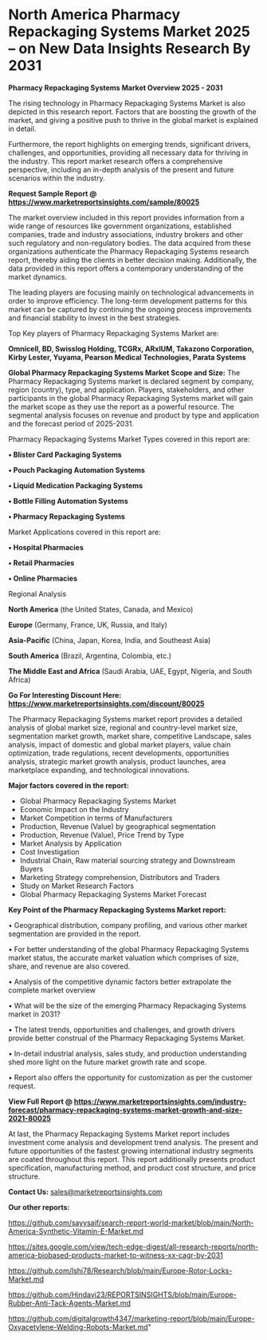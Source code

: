 # North America Pharmacy Repackaging Systems Market 2025 – on New Data Insights Research By 2031

<Strong> Pharmacy Repackaging Systems Market Overview 2025 - 2031</strong>

The rising technology in Pharmacy Repackaging Systems Market is also depicted in this research report. Factors that are boosting the growth of the market, and giving a positive push to thrive in the global market is explained in detail.

Furthermore, the report highlights on emerging trends, significant drivers, challenges, and opportunities, providing all necessary data for thriving in the industry. This report market research offers a comprehensive perspective, including an in-depth analysis of the present and future scenarios within the industry.

<strong>Request Sample Report @ <a href=https://www.marketreportsinsights.com/sample/80025>https://www.marketreportsinsights.com/sample/80025</a></strong>

The market overview included in this report provides information from a wide range of resources like government organizations, established companies, trade and industry associations, industry brokers and other such regulatory and non-regulatory bodies. The data acquired from these organizations authenticate the Pharmacy Repackaging Systems research report, thereby aiding the clients in better decision making. Additionally, the data provided in this report offers a contemporary understanding of the market dynamics.

The leading players are focusing mainly on technological advancements in order to improve efficiency. The long-term development patterns for this market can be captured by continuing the ongoing process improvements and financial stability to invest in the best strategies.

Top Key players of Pharmacy Repackaging Systems Market are:

<strong>Omnicell, BD, Swisslog Holding, TCGRx, ARxIUM, Takazono Corporation, Kirby Lester, Yuyama, Pearson Medical Technologies, Parata Systems</strong>

<strong><b>Global Pharmacy Repackaging Systems Market Scope and Size:</b></strong>
The Pharmacy Repackaging Systems market is declared segment by company, region (country), type, and application. Players, stakeholders, and other participants in the global Pharmacy Repackaging Systems market will gain the market scope as they use the report as a powerful resource. The segmental analysis focuses on revenue and product by type and application and the forecast period of 2025-2031.

Pharmacy Repackaging Systems Market Types covered in this report are:

<strong>• Blister Card Packaging Systems

• Pouch Packaging Automation Systems

• Liquid Medication Packaging Systems

• Bottle Filling Automation Systems

• Pharmacy Repackaging Systems</strong>

Market Applications covered in this report are:

<strong>• Hospital Pharmacies

• Retail Pharmacies

• Online Pharmacies</strong> 

Regional Analysis

<strong>North America</strong> (the United States, Canada, and Mexico)

<strong>Europe</strong> (Germany, France, UK, Russia, and Italy)

<strong>Asia-Pacific</strong> (China, Japan, Korea, India, and Southeast Asia)

<strong>South America</strong> (Brazil, Argentina, Colombia, etc.)

<strong>The Middle East and Africa</strong> (Saudi Arabia, UAE, Egypt, Nigeria, and South Africa)

<strong>Go For Interesting Discount Here: <a href=https://www.marketreportsinsights.com/discount/80025>https://www.marketreportsinsights.com/discount/80025</a></strong>

The Pharmacy Repackaging Systems market report provides a detailed analysis of global market size, regional and country-level market size, segmentation market growth, market share, competitive Landscape, sales analysis, impact of domestic and global market players, value chain optimization, trade regulations, recent developments, opportunities analysis, strategic market growth analysis, product launches, area marketplace expanding, and technological innovations.

<strong><b>Major factors covered in the report:</b></strong>
<ul>
  <li>Global Pharmacy Repackaging Systems Market </li>
  <li>Economic Impact on the Industry</li>
  <li>Market Competition in terms of Manufacturers</li>
  <li>Production, Revenue (Value) by geographical segmentation</li>
  <li>Production, Revenue (Value), Price Trend by Type</li>
  <li>Market Analysis by Application</li>
  <li>Cost Investigation</li>
  <li>Industrial Chain, Raw material sourcing strategy and Downstream Buyers</li>
  <li>Marketing Strategy comprehension, Distributors and Traders</li>
  <li>Study on Market Research Factors</li>
  <li>Global Pharmacy Repackaging Systems Market Forecast</li>
</ul>

<strong><b>Key Point of the Pharmacy Repackaging Systems Market report:</b></strong>

• Geographical distribution, company profiling, and various other market segmentation are provided in the report.

• For better understanding of the global Pharmacy Repackaging Systems market status, the accurate market valuation which comprises of size, share, and revenue are also covered.

• Analysis of the competitive dynamic factors better extrapolate the complete market overview

• What will be the size of the emerging Pharmacy Repackaging Systems market in 2031?

• The latest trends, opportunities and challenges, and growth drivers provide better construal of the Pharmacy Repackaging Systems Market.

• In-detail industrial analysis, sales study, and production understanding shed more light on the future market growth rate and scope.

• Report also offers the opportunity for customization as per the customer request.

<strong><b>View Full Report @ <a href=https://www.marketreportsinsights.com/industry-forecast/pharmacy-repackaging-systems-market-growth-and-size-2021-80025>https://www.marketreportsinsights.com/industry-forecast/pharmacy-repackaging-systems-market-growth-and-size-2021-80025</a></b></strong>


At last, the Pharmacy Repackaging Systems Market report includes investment come analysis and development trend analysis. The present and future opportunities of the fastest growing international industry segments are coated throughout this report. This report additionally presents product specification, manufacturing method, and product cost structure, and price structure.

<strong>Contact Us:</strong>
sales@marketreportsinsights.com

<strong>Our other reports:</strong>

<a href=https://github.com/sayysaif/search-report-world-market/blob/main/North-America-Synthetic-Vitamin-E-Market.md>https://github.com/sayysaif/search-report-world-market/blob/main/North-America-Synthetic-Vitamin-E-Market.md</a>

<a href=https://sites.google.com/view/tech-edge-digest/all-research-reports/north-america-biobased-products-market-to-witness-xx-cagr-by-2031>https://sites.google.com/view/tech-edge-digest/all-research-reports/north-america-biobased-products-market-to-witness-xx-cagr-by-2031</a>

<a href=https://github.com/Ishi78/Research/blob/main/Europe-Rotor-Locks-Market.md>https://github.com/Ishi78/Research/blob/main/Europe-Rotor-Locks-Market.md</a>

<a href=https://github.com/Hindavi23/REPORTSINSIGHTS/blob/main/Europe-Rubber-Anti-Tack-Agents-Market.md>https://github.com/Hindavi23/REPORTSINSIGHTS/blob/main/Europe-Rubber-Anti-Tack-Agents-Market.md</a>

<a href=https://github.com/digitalgrowth4347/marketing-report/blob/main/Europe-Oxyacetylene-Welding-Robots-Market.md>https://github.com/digitalgrowth4347/marketing-report/blob/main/Europe-Oxyacetylene-Welding-Robots-Market.md</a>"
